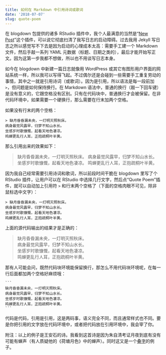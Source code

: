 ```yaml
---
title: 如何在 Markdown 中引用诗词或歌词
date: '2018-07-07'
slug: quote-poem
---
```


在 blogdown 包提供的诸多 RStudio 插件中，我个人最满意的当然是“[New Post](https://bookdown.org/yihui/blogdown/rstudio-ide.html)”这个插件，可以说它彻底扫清了我写日志的启动障碍。过去我用 Jekyll 写日志之所以感觉写不下去是因为启动的心理成本太高：需要手工建一个 Markdown 文件，然后手敲一系列 YAML 元数据（标题、日期之类的），最后才能开始写正文。因为这第一步我都不想做，所以也不用谈写日志本身。

如今在 blogdown 中新建一篇日志就像用 WordPress 或其它有图形用户界面的网站系统一样，所以我可以写得飞起。不过偶尔还是会碰到一些需要手工重复劳动的事情，其中之一就是引用诗词（或歌词）。因为是引用，所以语法是每一段前加 `>`，但问题是如何保持换行。在 Markdown 语法中，普通的换行（敲一下回车键）是没有意义的，它跟空格没有区别。只有在代码块中，普通换行才会被保留。在非代码环境中，如果需要一个硬换行，那么需要在行末加两个空格。

如果没有行末的两个空格：

```
> 缺月昏昏漏未央，一灯明灭照秋床。
病身最觉风露早，归梦不知山水长。
坐感岁时歌慷慨，起看天地色凄凉。
鸣蝉更乱行人耳，正抱疏桐叶半黄。
```

那么引用出来的效果如下：

> 缺月昏昏漏未央，一灯明灭照秋床。
病身最觉风露早，归梦不知山水长。
坐感岁时歌慷慨，起看天地色凄凉。
鸣蝉更乱行人耳，正抱疏桐叶半黄。

因为我自己经常需要引用诗词和歌词，所以前段时间干脆在 blogdown 里写了个 RStudio 插件，让用户可以在 RStudio 中选择几行文字，然后点“Quote Poem”插件，就可以自动加上引用符 `>` 和行末两个空格了（下面的空格肉眼不可见，除非鼠标选中文字）：

```
> 缺月昏昏漏未央，一灯明灭照秋床。  
病身最觉风露早，归梦不知山水长。  
坐感岁时歌慷慨，起看天地色凄凉。  
鸣蝉更乱行人耳，正抱疏桐叶半黄。
```

上面的源代码输出的结果才是正确的：

> 缺月昏昏漏未央，一灯明灭照秋床。  
病身最觉风露早，归梦不知山水长。  
坐感岁时歌慷慨，起看天地色凄凉。  
鸣蝉更乱行人耳，正抱疏桐叶半黄。

那有人可能会问，既然代码块环境能保留换行，那怎么不用代码块环境呢，在每一行后面都加两个空格好麻烦哦：

````
```
缺月昏昏漏未央，一灯明灭照秋床。
病身最觉风露早，归梦不知山水长。
坐感岁时歌慷慨，起看天地色凄凉。
鸣蝉更乱行人耳，正抱疏桐叶半黄。
```
````

代码是代码，引用是引用，这是两码事，语义完全不同，而且通常样式也不同。要是你把引用的文字放在代码环境中，或者把代码放在引用环境中，我会宰了你。

附注：以上的例子是王安石的诗。我看到这首诗是因为朱自清考证月夜到底有没有可能有蝉声（有人质疑他的《荷塘月色》中的蝉声）。同时这又是一个[叠字](/cn/2018/05/reiterative-character/)的例子。
